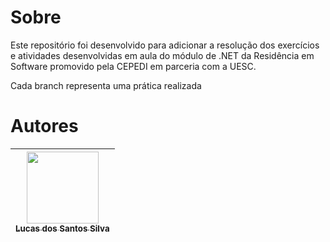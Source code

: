 # Sobre

<p>Este repositório foi desenvolvido para adicionar a resolução dos exercícios  e atividades desenvolvidas em aula do módulo de .NET da Residência em Software promovido pela CEPEDI em parceria com a UESC.</p>
<p>Cada branch representa uma prática realizada</p>



# Autores

| [<img src="https://avatars.githubusercontent.com/u/17802288?v=4" width=115><br><sub>Lucas dos Santos Silva</sub>](https://github.com/eulucasilva) | 
|:-------------------------------------------------------------------------------------------------------------------------------------------------:|
